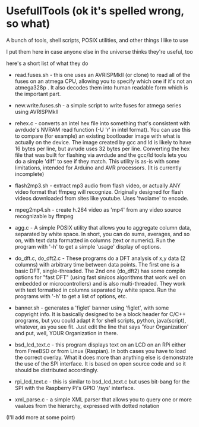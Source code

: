 # UsefullTools (ok it's spelled wrong, so what)

A bunch of tools, shell scripts, POSIX utilities, and other things I like to use

I put them here in case anyone else in the universe thinks they're useful, too

here's a short list of what they do

* read.fuses.sh - this one uses an AVRISPMkII (or clone) to read all of the fuses on an atmega
CPU, allowing you to specify which one if it's not an atmega328p .  It also
decodes them into human readable form which is the important part.

* new.write.fuses.sh - a simple script to write fuses for atmega series using AVRISPMkII

* rehex.c - converts an intel hex file into something that's consistent with avrdude's
NVRAM read function (-U 'r' in intel format).  You can use this to compare (for example) an
existing bootloader image with what is actually on the device.  The image created by gcc
and ld is likely to have 16 bytes per line, but avrude uses 32 bytes per line.  Converting
the hex file that was built for flashing via avrdude and the gcc/ld tools lets you do
a simple 'diff' to see if they match.  This utility is as-is with some limitations,
intended for Arduino and AVR processors.  (It is currently incomplete)

* flash2mp3.sh - extract mp3 audio from flash video, or actually ANY video format that ffmpeg
will recognize.  Originally designed for flash videos downloaded from sites
like youtube.  Uses 'twolame' to encode.

* mpeg2mp4.sh - create h.264 video as 'mp4' from any video source recognizable by ffmpeg

* agg.c - A simple POSIX utility that allows you to aggregate column data, separated
by white space.  In short, you can do sums, averages, and so on, with
text data formatted in columns (text or numeric).  Run the program with '-h'
to get a simple 'usage' display of options.

* do_dft.c, do_dft2.c - These programs do a DFT analysis of x,y data (2 columns) with
arbitrary time between data points. The first one is a basic DFT, single-threaded.
The 2nd one (do_dft2) has some compile options for "fast DFT" (using fast sin/cos
algorithms that work well on embedded or microcontrollers) and is also multi-threaded.
They work with text formatted in columns separated by white space.  Run the programs
with '-h' to get a list of options, etc.

* banner.sh - generates a 'figlet' banner using 'figlet', with some copyright info.
It is basically designed to be a block header for C/C++ programs, but you could adapt
it for shell scripts, python, java(script), whatever, as you see fit.  Just edit the
line that says 'Your Organization' and put, well, YOUR Organization in there.

* bsd_lcd_text.c - this program displays text on an LCD on an RPi either from FreeBSD
or from Linux (Raspian).  In both cases you have to load the correct overlay.  What it
does more than anything else is demonstrate the use of the SPI interface.  It is based
on open source code and so it should be distributed accordingly.

* rpi_lcd_text.c - this is similar to bsd_lcd_text.c but uses bit-bang for the SPI with
the Raspberry Pi's GPIO '/sys' interface.

* xml_parse.c - a simple XML parser that allows you to query one or more vaalues from
the hierarchy, expressed with dotted notation


(I'll add more at some point)

